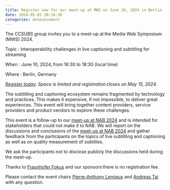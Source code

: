 ```yaml
---
title: Register now for our meet-up at MWS on June 10, 2024 in Berlin
date: 2024-05-02 20:16:30
categories: Announcement
---
```


The CCSUBS group invites you to a meet-up at the Media Web Symposium (MWS) 2024.


Topic
: Interoperability challenges in live captioning and subtitling for streaming

When
: June 10, 2024, from 16:30 to 18:30 (local time)

Where
: Berlin, Germany

_[Register today](https://forms.gle/VKD2NTGeWbA4C4P5A). Space is limited and registration closes on May 15, 2024._

The subtitling and captioning ecosystem remains fragmented by technology and practices. This makes it expensive, if not impossible, to deliver great experiences. This event will bring together content providers, service providers and product vendors to explore these challenges.

This event is a follow-up to our [meet-up at NAB 2024](/nab-2024-meetup/) and is intended for stakeholders that could not make it to NAB. We will report on the discussions and conclusions of the [meet-up at NAB 2024](/nab-2024-meetup/) and gather feedback from the participants on the topics of live subtitling and captioning as well as on quality measurement of subtitles.

We ask the participants not to disclose publicly the discussions held during the meet-up.

Thanks to [Fraunhofer Fokus](https://www.fokus.fraunhofer.de/) and our sponsors there is no registration fee.

Please contact the event chairs [Pierre-Anthony Lemieux](mailto:pal@sandflow.com) and [Andreas Tai](andreas@andreastai.com) with any question.
